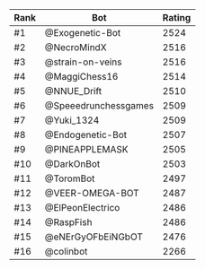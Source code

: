 Rank|Bot|Rating
---|---|---
#1|@Exogenetic-Bot|2524
#2|@NecroMindX|2516
#3|@strain-on-veins|2516
#4|@MaggiChess16|2514
#5|@NNUE_Drift|2510
#6|@Speeedrunchessgames|2509
#7|@Yuki_1324|2509
#8|@Endogenetic-Bot|2507
#9|@PINEAPPLEMASK|2505
#10|@DarkOnBot|2503
#11|@ToromBot|2497
#12|@VEER-OMEGA-BOT|2487
#13|@ElPeonElectrico|2486
#14|@RaspFish|2486
#15|@eNErGyOFbEiNGbOT|2476
#16|@colinbot|2266
